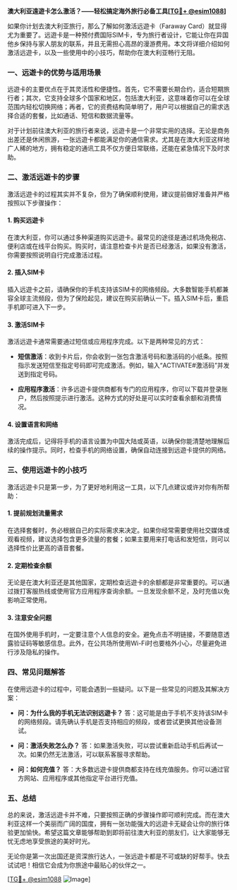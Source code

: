**澳大利亚遠遊卡怎么激活？——轻松搞定海外旅行必备工具[[TG💪+ @esim1088](https://t.me/s/esim1088)]**

如果你计划去澳大利亚旅行，那么了解如何激活远遊卡（Faraway Card）就显得尤为重要了。远遊卡是一种预付费国际SIM卡，专为旅行者设计，它能让你在异国他乡保持与家人朋友的联系，并且无需担心高昂的漫游费用。本文将详细介绍如何激活远遊卡，以及一些使用中的小技巧，帮助你在澳大利亚畅行无阻。

### **一、远遊卡的优势与适用场景**

远遊卡的主要优点在于其灵活性和便捷性。首先，它不需要长期合约，适合短期旅行者；其次，它支持全球多个国家和地区，包括澳大利亚，这意味着你可以在全球范围内轻松切换网络；再者，它的资费结构简单明了，用户可以根据自己的需求选择合适的套餐，比如通话、短信和数据流量等。

对于计划前往澳大利亚的旅行者来说，远遊卡是一个非常实用的选择。无论是商务出差还是休闲旅游，一张远遊卡都能满足你的通信需求。尤其是在澳大利亚这样地广人稀的地方，拥有稳定的通讯工具不仅方便日常联络，还能在紧急情况下及时求助。

### **二、激活远遊卡的步骤**

激活远遊卡的过程其实并不复杂，但为了确保顺利使用，建议提前做好准备并严格按照以下步骤操作：

#### **1. 购买远遊卡**
在澳大利亚，你可以通过多种渠道购买远遊卡。最常见的途径是通过机场免税店、便利店或在线平台购买。购买时，请注意检查卡片是否已经激活，如果没有激活，你需要按照说明自行完成激活过程。

#### **2. 插入SIM卡**
插入远遊卡之前，请确保你的手机支持该SIM卡的网络频段。大多数智能手机都兼容全球主流频段，但为了保险起见，建议在购买前确认一下。插入SIM卡后，重启手机即可进入下一步。

#### **3. 激活SIM卡**
激活远遊卡通常需要通过短信或应用程序完成。以下是两种常见的方式：

- **短信激活**：收到卡片后，你会收到一张包含激活号码和激活码的小纸条。按照指示发送短信至指定号码即可完成激活。例如，输入“ACTIVATE#激活码”并发送到指定号码。
  
- **应用程序激活**：许多远遊卡提供商都有专门的应用程序，你可以下载并登录账户，然后按照提示进行激活。这种方式的好处是可以实时查看余额和消费情况。

#### **4. 设置语言和网络**
激活完成后，记得将手机的语言设置为中国大陆或英语，以确保你能清楚地理解后续的操作提示。同时，检查手机的网络设置，确保自动连接到远遊卡提供的网络。

### **三、使用远遊卡的小技巧**

激活远遊卡只是第一步，为了更好地利用这一工具，以下几点建议或许对你有所帮助：

#### **1. 提前规划流量需求**
在选择套餐时，务必根据自己的实际需求来决定。如果你经常需要使用社交媒体或观看视频，建议选择包含更多流量的套餐；如果主要用来打电话和发短信，则可以选择性价比更高的语音套餐。

#### **2. 定期检查余额**
无论是在澳大利亚还是其他国家，定期检查远遊卡的余额都是非常重要的。可以通过拨打客服热线或使用官方应用程序查询余额。一旦发现余额不足，及时充值以免影响正常使用。

#### **3. 注意安全问题**
在国外使用手机时，一定要注意个人信息的安全。避免点击不明链接，不要随意透露验证码等敏感信息。此外，在公共场所使用Wi-Fi时也要格外小心，尽量避免进行涉及隐私的操作。

### **四、常见问题解答**

在使用远遊卡的过程中，可能会遇到一些疑问。以下是一些常见的问题及其解决方案：

- **问：为什么我的手机无法识别远遊卡？**
  答：这可能是由于手机不支持该SIM卡的网络频段。请先确认手机是否支持相应的频段，或者尝试更换其他设备测试。

- **问：激活失败怎么办？**
  答：如果激活失败，可以尝试重新启动手机后再试一次。如果仍然无法激活，可以联系客服寻求帮助。

- **问：如何充值？**
  答：大多数远遊卡提供商都支持在线充值服务。你可以通过官方网站、应用程序或其他指定平台进行充值。

### **五、总结**

总的来说，激活远遊卡并不难，只要按照正确的步骤操作即可顺利完成。而在澳大利亚这样一个美丽而广阔的国度，拥有一张功能强大的远遊卡无疑会让你的旅行体验更加愉快。希望这篇文章能够帮助到即将前往澳大利亚的朋友们，让大家能够无忧无虑地享受旅途的美好时光。

无论你是第一次出国还是资深旅行达人，一张远遊卡都是不可或缺的好帮手。快去试试吧！相信它会成为你旅途中最贴心的伙伴之一。

[[TG💪+ @esim1088](https://t.me/s/esim1088) ![Image](https://i.postimg.cc/4NQfJmqS/Snipaste-2025-05-13-00-14-12.png)]
